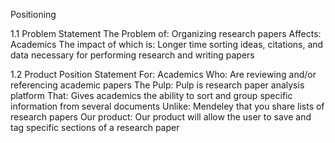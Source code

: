 Positioning

1.1 Problem Statement
    The Problem of:         Organizing research papers
    Affects:                Academics
    The impact of which is: Longer time sorting ideas, citations, and data necessary for performing research and writing papers

1.2 Product Position Statement
    For:                    Academics
    Who:                    Are reviewing and/or referencing academic papers
    The Pulp:               Pulp is research paper analysis platform
    That:                   Gives academics the ability to sort and group specific information from several documents
    Unlike:                 Mendeley that you share lists of research papers
    Our product:            Our product will allow the user to save and tag specific sections of a research paper
